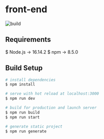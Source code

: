 # front-end

![build](https://github.com/Denisoov/pawnshop/actions/workflows/ci.yml/badge.svg)

## Requirements 

$ Node.js -> 16.14.2
$ npm -> 8.5.0

## Build Setup

```bash
# install dependencies
$ npm install

# serve with hot reload at localhost:3000
$ npm run dev

# build for production and launch server
$ npm run build
$ npm run start

# generate static project
$ npm run generate
```